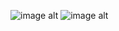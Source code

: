 ![image alt](https://github.com/soufyane-felate/EduManage-/blob/0893f910a633b6cae62cb5eb931437eee5dccb63/Capture%20d'%C3%A9cran%202025-02-18%20121331.png?raw=true)
![image alt](https://github.com/soufyane-felate/EduManage-/blob/af0447cddb123ec29fbfb5eb4535985f447a338e/Capture%20d'%C3%A9cran%202025-02-18%20121415.png?raw=true)
